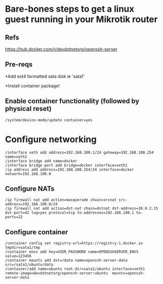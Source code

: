 # Bare-bones steps to get a linux guest running in your Mikrotik router


## Refs
https://hub.docker.com/r/devdotnetorg/openssh-server

## Pre-reqs
*Add ext4 formatted sata disk ie 'sata1'

*Install container package!

## Enable container functionality (followed by physical reset)
```
/system/device-mode/update container=yes
```
# Configure networking
```
/interface veth add address=192.168.100.1/24 gateway=192.168.100.254 name=veth1
/interface bridge add name=docker
/interface bridge port add bridge=docker interface=veth1
/ip address add address=192.168.100.254/24 interface=docker network=192.168.100.0
```
## Configure NATs
```
/ip firewall nat add action=masquerade chain=srcnat src-address=192.168.100.0/24
/ip firewall nat add action=dst-nat chain=dstnat dst-address=10.0.2.15 dst-port=42 log=yes protocol=tcp to-addresses=192.168.100.1 to-ports=22
```
## Configure container
```
/container config set registry-url=https://registry-1.docker.io tmpdir=sata1/tmp
/container envs add key=USER_PASSWORD name=OPENSSHSERVER_ENVS value=123456
/container mounts add dst=/data name=openssh-server-data src=/sata1/ubuntu/data
/container/add name=ubuntu root-dir=sata1/ubuntu interface=veth1 remote-image=devdotnetorg/openssh-server:ubuntu  mounts=openssh-server-data
```
